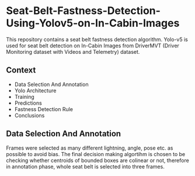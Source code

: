 # Seat-Belt-Fastness-Detection-Using-Yolov5-on-In-Cabin-Images
This repository contains a seat belt fastness detection algorithm. Yolo-v5 is used for seat belt detection on In-Cabin Images from DriverMVT (Driver Monitoring dataset with Videos and Telemetry) dataset.

## Context
* Data Selection And Annotation
* Yolo Architecture
* Training
* Predictions
* Fastness Detection Rule
* Conclusions

## Data Selection And Annotation
Frames were selected as many different lightning, angle, pose etc. as possible to avoid bias. The final decision making algortihm is chosen to be checking whether centroids of bounded boxes are colinear or not, therefore in annotation phase, whole seat belt is selected into three frames. 
